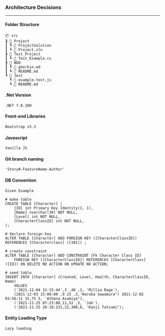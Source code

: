 ### Architecture Decisions
---
#### Folder Structure
    📦 src
    ┣ 📁 Project
    ┃ ┗ 📁 ProjectSolution
    ┃ ┗ 📄 Project.sln
    ┣ 📁 Test_Project
    ┃ ┗ 📄 Test_Example.cs
    ┣ 📁 BDD
    ┃ ┗ 📄 gherkin.md
    ┃ ┗ 📄 README.md
    ┗ 📁 Jest
     ​​​​ ​​┗ 📄 example.test.js
      ┗ 📄 README.md

#### .Net Version
    .NET 7.0.100

#### Front-end Libraries
    Bootstrap v5.3

#### Javascript
    Vanilla JS 

#### Git branch naming
    'Story#-FeatureName-Author'

#### DB Convention 
    Given Example

    # make table
    CREATE TABLE [Character] (
        [ID] int Primary Key Identity(1, 1),
        [Name] nvarchar(30) NOT NULL,
        [Level] int NOT NULL,
        [CharacterClassID] int NOT NULL, 
    );
    
    # declare foreign key
    ALTER TABLE [Character] ADO FOREIGN KEY ([CharacterClassID]) REFERENCES [Characterclass] ([101]) ;

    # create constraint
    ALTER TABLE [Character] ADD CONSTRAINT [Fk Character Class ID]
        FOREIGN KEY ([CharacterClassID]) REFERENCES [CharacterClass] ([ID]) ON DELETE NO ACTION ON UPDATE NO ACTION;

    # seed table
    INSERT INTO [Character] (Created, Level, Health, CharacterClassID, Name)
        VALUES
        ('2021-12-04 12:15:44',3 ,40 ,1, 'Millia Rage'),
        (2021-12-03 15:00:00 ,9 23 ,3,'Haruka Sawamura") 2021-12-02 03:56:11 15,75 5, 'Athena Asamiya"),
        ('2021-11-25 07:23:08,11,52 ,5, 'Jak'),
        ('2021-11-25 20:10:231,22,300,6, 'Kanji Tatsumi");


#### Entity Loading Type
    Lazy loading